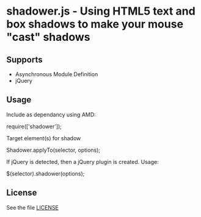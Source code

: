 # shadower.js - Using HTML5 text and box shadows to make your mouse "cast" shadows

## Supports
- Asynchronous Module Definition
- jQuery

## Usage

Include as dependancy using AMD:
  
  require(['shadower']);

Target element(s) for shadow

  Shadower.applyTo(selector, options);

If jQuery is detected, then a jQuery plugin is created.
Usage:

  $(selector).shadower(options);

## License

See the file [LICENSE](https://github.com/sdbondi/Shadower/blob/master/LICENSE.txt)
